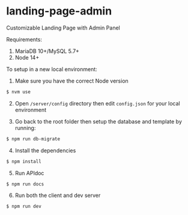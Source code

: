 # landing-page-admin

Customizable Landing Page with Admin Panel

Requirements:

1. MariaDB 10+/MySQL 5.7+
2. Node 14+

To setup in a new local environment:

1. Make sure you have the correct Node version

```sh
$ nvm use
```

2. Open `/server/config` directory then edit `config.json` for your local environment

3. Go back to the root folder then setup the database and template by running:

```sh
$ npm run db-migrate
```

4. Install the dependencies

```sh
$ npm install
```

5. Run APIdoc

```sh
$ npm run docs
```

6. Run both the client and dev server

```sh
$ npm run dev
```
